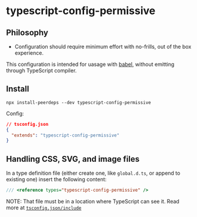 # typescript-config-permissive

## Philosophy

- Configuration should require minimum effort with no-frills, out of the box experience.

This configuration is intended for uasage with [babel](https://babeljs.io/), without emitting through TypeScript compiler.

## Install

```shell
npx install-peerdeps --dev typescript-config-permissive
```

Config:

```json
// tsconfig.json
{
  "extends": "typescript-config-permissive"
}
```

## Handling CSS, SVG, and image files

In a type definition file (either create one, like `global.d.ts`, or append to existing one) insert the following content:

```js
/// <reference types="typescript-config-permissive" />
```

NOTE: That file must be in a location where TypeScript can see it. Read more at [`tsconfig.json/include`](https://www.typescriptlang.org/v2/en/tsconfig#include)
